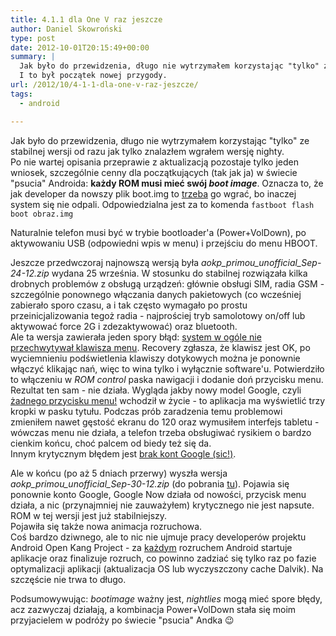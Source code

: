 ```yaml
---
title: 4.1.1 dla One V raz jeszcze
author: Daniel Skowroński
type: post
date: 2012-10-01T20:15:49+00:00
summary: |
  Jak było do przewidzenia, długo nie wytrzymałem korzystając "tylko" ze stabilnej wersji od razu jak tylko znalazłem wgrałem wersję nighty. 
  I to był początek nowej przygody.
url: /2012/10/4-1-1-dla-one-v-raz-jeszcze/
tags:
  - android

---
```

Jak było do przewidzenia, długo nie wytrzymałem korzystając "tylko" ze stabilnej wersji od razu jak tylko znalazłem wgrałem wersję nighty.  
Po nie wartej opisania przeprawie z aktualizacją pozostaje tylko jeden wniosek, szczególnie cenny dla początkujących (tak jak ja) w świecie "psucia" Androida: **każdy ROM musi mieć swój _boot image_**. Oznacza to, że jak developer da nowszy plik boot.img to <u>trzeba</u> go wgrać, bo inaczej system się nie odpali. Odpowiedzialna jest za to komenda `fastboot flash boot obraz.img`

Naturalnie telefon musi być w trybie bootloader'a (Power+VolDown), po aktywowaniu USB (odpowiedni wpis w menu) i przejściu do menu HBOOT.

Jeszcze przedwczoraj najnowszą wersją była _aokp\_primou\_unofficial_Sep-24-12.zip_ wydana 25 września. W stosunku do stabilnej rozwiązała kilka drobnych problemów z obsługą urządzeń: głównie obsługi SIM, radia GSM - szczególnie ponownego włączania danych pakietowych (co wcześniej zabierało sporo czasu, a i tak często wymagało po prostu przeinicjalizowania tegoż radia - najprościej tryb samolotowy on/off lub aktywować force 2G i zdezaktywować) oraz bluetooth.  
Ale ta wersja zawierała jeden spory błąd: <u>system w ogóle nie przechwytywał klawisza menu</u>. Recovery zgłasza, że klawisz jest OK, po wyciemnieniu podświetlenia klawiszy dotykowych można je ponownie włączyć klikając nań, więc to wina tylko i wyłącznie software'u. Potwierdziło to włączeniu w _ROM control_ paska nawigacji i dodanie doń przycisku menu. Rezultat ten sam - nie działa. Wygląda jakby nowy model Google, czyli <u>żadnego przycisku menu!</u> wchodził w życie - to aplikacja ma wyświetlić trzy kropki w pasku tytułu. Podczas prób zaradzenia temu problemowi zmieniłem nawet gęstość ekranu do 120 oraz wymusiłem interfejs tabletu - wówczas menu nie działa, a telefon trzeba obsługiwać rysikiem o bardzo cienkim końcu, choć palcem od biedy też się da.  
Innym krytycznym błędem jest <u>brak kont Google (sic!)</u>.

Ale w końcu (po aż 5 dniach przerwy) wyszła wersja _aokp\_primou\_unofficial_Sep-30-12.zip_ (do pobrania [tu][1]). Pojawia się ponownie konto Google, Google Now działa od nowości, przycisk menu działa, a nic (przynajmniej nie zauważyłem) krytycznego nie jest napsute. ROM w tej wersji jest już stabilniejszy.  
Pojawiła się także nowa animacja rozruchowa.  
Coś bardzo dziwnego, ale to nic nie ujmuje pracy developerów projektu Android Open Kang Project - za <u>każdym</u> rozruchem Android startuje aplikacje oraz finalizuje rozruch, co powinno zadziać się tylko raz po fazie optymalizacji aplikacji (aktualizacja OS lub wyczyszczony cache Dalvik). Na szczęście nie trwa to długo.

Podsumowywując: _bootimage_ ważny jest, _nightlies_ mogą mieć spore błędy, acz zazwyczaj działają, a kombinacja Power+VolDown stała się moim przyjacielem w podróży po świecie "psucia" Andka 😉

 [1]: http://goo.im/devs/gannon5197/aokp/primou/nightlies